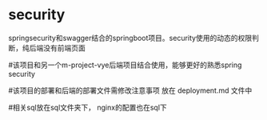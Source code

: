 # security
springsecurity和swagger结合的springboot项目。security使用的动态的权限判断，纯后端没有前端页面


#该项目和另一个m-project-vye后端项目结合使用，能够更好的熟悉spring security


#该项目的部署和后端的部署文件需修改注意事项 放在 deployment.md 文件中

#相关sql放在sql文件夹下， nginx的配置也在sql下
